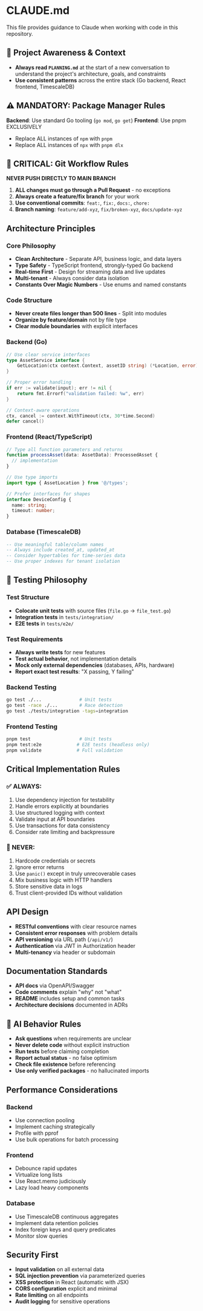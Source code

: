 # CLAUDE.md

This file provides guidance to Claude when working with code in this repository.

## 📄 Project Awareness & Context
- **Always read `PLANNING.md`** at the start of a new conversation to understand the project's architecture, goals, and constraints
- **Use consistent patterns** across the entire stack (Go backend, React frontend, TimescaleDB)

## ⚠️ MANDATORY: Package Manager Rules

**Backend**: Use standard Go tooling (`go mod`, `go get`)
**Frontend**: Use pnpm EXCLUSIVELY
- Replace ALL instances of `npm` with `pnpm`
- Replace ALL instances of `npx` with `pnpm dlx`

## 🚨 CRITICAL: Git Workflow Rules

**NEVER PUSH DIRECTLY TO MAIN BRANCH**
1. **ALL changes must go through a Pull Request** - no exceptions
2. **Always create a feature/fix branch** for your work
3. **Use conventional commits**: `feat:`, `fix:`, `docs:`, `chore:`
4. **Branch naming**: `feature/add-xyz`, `fix/broken-xyz`, `docs/update-xyz`

## Architecture Principles

### Core Philosophy
- **Clean Architecture** - Separate API, business logic, and data layers
- **Type Safety** - TypeScript frontend, strongly-typed Go backend
- **Real-time First** - Design for streaming data and live updates
- **Multi-tenant** - Always consider data isolation
- **Constants Over Magic Numbers** - Use enums and named constants

### Code Structure
- **Never create files longer than 500 lines** - Split into modules
- **Organize by feature/domain** not by file type
- **Clear module boundaries** with explicit interfaces

### Backend (Go)
```go
// Use clear service interfaces
type AssetService interface {
    GetLocation(ctx context.Context, assetID string) (*Location, error)
}

// Proper error handling
if err := validate(input); err != nil {
    return fmt.Errorf("validation failed: %w", err)
}

// Context-aware operations
ctx, cancel := context.WithTimeout(ctx, 30*time.Second)
defer cancel()
```

### Frontend (React/TypeScript)
```typescript
// Type all function parameters and returns
function processAsset(data: AssetData): ProcessedAsset {
  // implementation
}

// Use type imports
import type { AssetLocation } from '@/types';

// Prefer interfaces for shapes
interface DeviceConfig {
  name: string;
  timeout: number;
}
```

### Database (TimescaleDB)
```sql
-- Use meaningful table/column names
-- Always include created_at, updated_at
-- Consider hypertables for time-series data
-- Use proper indexes for tenant isolation
```

## 🧪 Testing Philosophy

### Test Structure
- **Colocate unit tests** with source files (`file.go` → `file_test.go`)
- **Integration tests** in `tests/integration/`
- **E2E tests** in `tests/e2e/`

### Test Requirements
- **Always write tests** for new features
- **Test actual behavior**, not implementation details
- **Mock only external dependencies** (databases, APIs, hardware)
- **Report exact test results**: "X passing, Y failing"

### Backend Testing
```bash
go test ./...              # Unit tests
go test -race ./...        # Race detection
go test ./tests/integration -tags=integration
```

### Frontend Testing
```bash
pnpm test                  # Unit tests
pnpm test:e2e             # E2E tests (headless only)
pnpm validate             # Full validation
```

## Critical Implementation Rules

### ✅ ALWAYS:
1. Use dependency injection for testability
2. Handle errors explicitly at boundaries
3. Use structured logging with context
4. Validate input at API boundaries
5. Use transactions for data consistency
6. Consider rate limiting and backpressure

### 🚫 NEVER:
1. Hardcode credentials or secrets
2. Ignore error returns
3. Use `panic()` except in truly unrecoverable cases
4. Mix business logic with HTTP handlers
5. Store sensitive data in logs
6. Trust client-provided IDs without validation

## API Design

- **RESTful conventions** with clear resource names
- **Consistent error responses** with problem details
- **API versioning** via URL path (`/api/v1/`)
- **Authentication** via JWT in Authorization header
- **Multi-tenancy** via header or subdomain

## Documentation Standards

- **API docs** via OpenAPI/Swagger
- **Code comments** explain "why" not "what"
- **README** includes setup and common tasks
- **Architecture decisions** documented in ADRs

## 🧠 AI Behavior Rules

- **Ask questions** when requirements are unclear
- **Never delete code** without explicit instruction
- **Run tests** before claiming completion
- **Report actual status** - no false optimism
- **Check file existence** before referencing
- **Use only verified packages** - no hallucinated imports

## Performance Considerations

### Backend
- Use connection pooling
- Implement caching strategically
- Profile with pprof
- Use bulk operations for batch processing

### Frontend
- Debounce rapid updates
- Virtualize long lists
- Use React.memo judiciously
- Lazy load heavy components

### Database
- Use TimescaleDB continuous aggregates
- Implement data retention policies
- Index foreign keys and query predicates
- Monitor slow queries

## Security First

- **Input validation** on all external data
- **SQL injection prevention** via parameterized queries
- **XSS protection** in React (automatic with JSX)
- **CORS configuration** explicit and minimal
- **Rate limiting** on all endpoints
- **Audit logging** for sensitive operations
